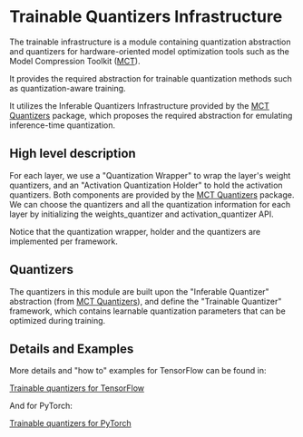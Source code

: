 # Trainable Quantizers Infrastructure

The trainable infrastructure is a module containing quantization abstraction and quantizers for hardware-oriented model optimization tools such as the Model Compression Toolkit ([MCT](https://github.com/sony/model_optimization)).

It provides the required abstraction for trainable quantization methods such as quantization-aware training.

It utilizes the Inferable Quantizers Infrastructure provided by the [MCT Quantizers](https://github.com/sony/mct_quantizers) package, which proposes the required abstraction for emulating inference-time quantization.

## High level description

For each layer, we use a "Quantization Wrapper" to wrap the layer's weight quantizers, and an "Activation Quantization Holder" to hold the activation quantizers. 
Both components are provided by the [MCT Quantizers](https://github.com/sony/mct_quantizers) package.
We can choose the quantizers and all the quantization information for each layer by initializing the weights_quantizer and activation_quantizer API.

Notice that the quantization wrapper, holder and the quantizers are implemented per framework.

## Quantizers 
The quantizers in this module are built upon the "Inferable Quantizer" abstraction (from [MCT Quantizers](https://github.com/sony/mct_quantizers)), and define the "Trainable Quantizer" framework, which contains learnable quantization parameters that can be optimized during training.

## Details and Examples

More details and "how to" examples for TensorFlow can be found in:

[Trainable quantizers for TensorFlow](keras/README.md)

And for PyTorch:

[Trainable quantizers for PyTorch](pytorch/README.md)

  



